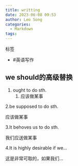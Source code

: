 ```yaml
---
title: writting
date: 2023-06-08 09:53
author: Leo Song
categories:
  - Markdown
tags:
---
```


标签

- #英语写作

## we should的高级替换

1. ought to do sth.
	1. 应该做某事

2.be supposed to do sth.

应该做某事

3.It behoves us to do sth.

我们应送做某事

4.It is highly desirable if we...

这是非常可取的，如果我们…
